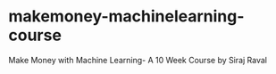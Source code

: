 # makemoney-machinelearning-course
Make Money with Machine Learning- A 10 Week Course by Siraj Raval
